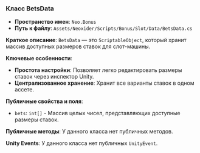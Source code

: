 ﻿### Класс BetsData
- **Пространство имен**: `Neo.Bonus`
- **Путь к файлу**: `Assets/Neoxider/Scripts/Bonus/Slot/Data/BetsData.cs`

**Краткое описание**:
`BetsData` — это `ScriptableObject`, который хранит массив доступных размеров ставок для слот-машины.

**Ключевые особенности**:
- **Простота настройки**: Позволяет легко редактировать размеры ставок через инспектор Unity.
- **Централизованное хранение**: Хранит все варианты ставок в одном ассете.

**Публичные свойства и поля**:
- `bets`: `int[]` - Массив целых чисел, представляющих доступные размеры ставок.

**Публичные методы**:
У данного класса нет публичных методов.

**Unity Events**:
У данного класса нет публичных `UnityEvent`.
